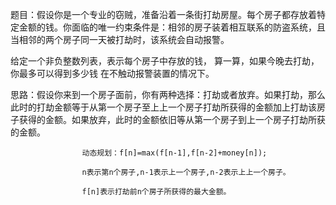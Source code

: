 题目：假设你是一个专业的窃贼，准备沿着一条街打劫房屋。每个房子都存放着特定金额的钱。你面临的唯一约束条件是：相邻的房子装着相互联系的防盗系统，且 当相邻的两个房子同一天被打劫时，该系统会自动报警。
   
   给定一个非负整数列表，表示每个房子中存放的钱， 算一算，如果今晚去打劫，你最多可以得到多少钱 在不触动报警装置的情况下。
   
思路：假设你来到一个房子面前，你有两种选择：打劫或者放弃。如果打劫，那么此时的打劫金额等于从第一个房子至上上一个房子打劫所获得的金额加上打劫该房子获得的金额。如果放弃，此时的金额依旧等从第一个房子到上一个房子打劫所获的金额。
   
                    动态规划：f[n]=max(f[n-1],f[n-2]+money[n]);
   
                    n表示第n个房子,n-1表示上一个房子,n-2表示上上一个房子。
   
                    f[n]表示打劫前n个房子所获得的最大金额。